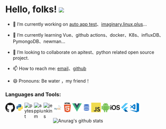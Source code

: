 # Hello, folks! <img src="https://raw.githubusercontent.com/MartinHeinz/MartinHeinz/master/wave.gif" width="30px">

- 🔭 I’m currently working on [auto app test](https://gitee.com/sanmejie/my_app_test)、[imaginary.linux.plus](https://linux.plus/)...
- 🌱 I’m currently learning Vue、github actions、docker、K8s、influxDB、PymongoDB、newman...
- 👯 I’m looking to collaborate on apitest、python related open source project.

- 📫 How to reach me: <a href="liyapong@foxmail.com">email</a>、[github](https://github.com/Sanmejie/Sanmejie/issues)
- 😄 Pronouns: Be water ，my friend！

### Languages and Tools:

<img align="left" alt="GitHub" width="30px" src="https://raw.githubusercontent.com/github/explore/78df643247d429f6cc873026c0622819ad797942/topics/github/github.png" />

<img align="left" alt="python" width="30px"
src="https://raw.githubusercontent.com/github/explore/80688e429a7d4ef2fca1e82350fe8e3517d3494d/topics/python/python.png" />

<img align="left" alt="pytest" width="30px" src="https://gitee.com/sanmejie/img/raw/main/img/pytest_logo_curves.svg" />

<img align="left" alt="appium" width="30px" src="https://gitee.com/sanmejie/img/raw/main/img/appium.webp"/>

<img align="left" alt="jenkins" width="30px" src="https://gitee.com/sanmejie/img/raw/main/img/jenkinscn.png" />

<img align="left" alt="MySQL" width="30px" src="https://raw.githubusercontent.com/github/explore/80688e429a7d4ef2fca1e82350fe8e3517d3494d/topics/mysql/mysql.png" />

<img align="left" alt="HTML5" width="30px" src="https://raw.githubusercontent.com/github/explore/80688e429a7d4ef2fca1e82350fe8e3517d3494d/topics/html/html.png" />

<img align="left" alt="Vue" width="30px" src="https://raw.githubusercontent.com/github/explore/80688e429a7d4ef2fca1e82350fe8e3517d3494d/topics/vue/vue.png" />

<img align="left" alt="sql" width="30px"
src="https://raw.githubusercontent.com/github/explore/80688e429a7d4ef2fca1e82350fe8e3517d3494d/topics/sql/sql.png" />

<img align="left" alt="JavaScript" width="30px" src="https://raw.githubusercontent.com/github/explore/80688e429a7d4ef2fca1e82350fe8e3517d3494d/topics/javascript/javascript.png" />

<img align="left" alt="Android" width="30px" src="https://raw.githubusercontent.com/github/explore/80688e429a7d4ef2fca1e82350fe8e3517d3494d/topics/android/android.png"/>

<img align="left" alt="ios" width="30px" src="https://raw.githubusercontent.com/github/explore/80688e429a7d4ef2fca1e82350fe8e3517d3494d/topics/ios/ios.png"/>

<img align="left" alt="Flutter" width="30px" src="https://raw.githubusercontent.com/github/explore/80688e429a7d4ef2fca1e82350fe8e3517d3494d/topics/flutter/flutter.png"/>

<img align="left" alt="Visual Studio Code" width="30px" src="https://raw.githubusercontent.com/github/explore/80688e429a7d4ef2fca1e82350fe8e3517d3494d/topics/visual-studio-code/visual-studio-code.png" />

<br/>
<br/>

<!--

theme 主题

dark, radical, merko, gruvbox, tokyonight, onedark, cobalt, synthwave, highcontrast, dracula

-->



![Anurag's github stats](https://github-readme-stats.vercel.app/api?username=sanmejie&show_icons=true&theme=gruvbox)